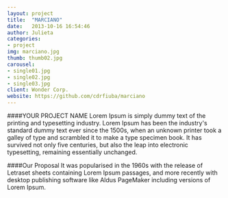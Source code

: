 ```yaml
---
layout: project
title:  "MARCIANO"
date:   2013-10-16 16:54:46
author: Julieta
categories:
- project
img: marciano.jpg
thumb: thumb02.jpg
carousel:
- single01.jpg
- single02.jpg
- single03.jpg
client: Wonder Corp.
website: https://github.com/cdrfiuba/marciano
---
```

####YOUR PROJECT NAME
Lorem Ipsum is simply dummy text of the printing and typesetting industry. Lorem Ipsum has been the industry's standard dummy text ever since the 1500s, when an unknown printer took a galley of type and scrambled it to make a type specimen book. It has survived not only five centuries, but also the leap into electronic typesetting, remaining essentially unchanged.

####Our Proposal
It was popularised in the 1960s with the release of Letraset sheets containing Lorem Ipsum passages, and more recently with desktop publishing software like Aldus PageMaker including versions of Lorem Ipsum.
